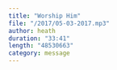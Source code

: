 ```yaml
---
title: "Worship Him"
file: "/2017/05-03-2017.mp3"
author: heath
duration: "33:41"
length: "48530663"
category: message
---
```

